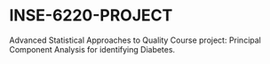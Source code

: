 # INSE-6220-PROJECT
Advanced Statistical Approaches to Quality Course project: Principal Component Analysis for identifying Diabetes.
